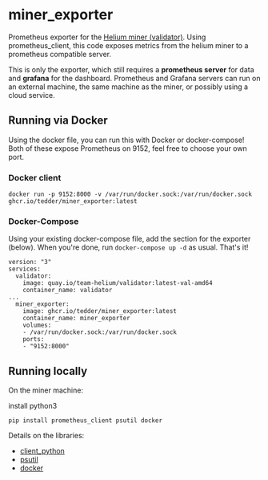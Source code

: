 # miner\_exporter
Prometheus exporter for the [Helium miner (validator)](https://github.com/helium/miner). Using prometheus\_client, this code exposes metrics from the helium miner to a prometheus compatible server. 

This is only the exporter, which still requires a **prometheus server** for data and **grafana** for the dashboard. Prometheus and Grafana servers can run on an external machine, the same machine as the miner, or possibly using a cloud service.


## Running via Docker
Using the docker file, you can run this with Docker or docker-compose! Both of these expose Prometheus on 9152, feel free to choose your own port.

### Docker client
```
docker run -p 9152:8000 -v /var/run/docker.sock:/var/run/docker.sock ghcr.io/tedder/miner_exporter:latest
```

### Docker-Compose
Using your existing docker-compose file, add the section for the exporter (below). When you're done, run `docker-compose up -d` as usual. That's it!
```
version: "3"
services:
  validator:
    image: quay.io/team-helium/validator:latest-val-amd64
    container_name: validator
...
  miner_exporter:
    image: ghcr.io/tedder/miner_exporter:latest
    container_name: miner_exporter
    volumes:
    - /var/run/docker.sock:/var/run/docker.sock
    ports:
    - "9152:8000"
```

## Running locally
On the miner machine:

install python3
```
pip install prometheus_client psutil docker
```
Details on the libraries:
* [client\_python](https://github.com/prometheus/client_python)
* [psutil](https://github.com/giampaolo/psutil)
* [docker](https://pypi.org/project/docker/)


